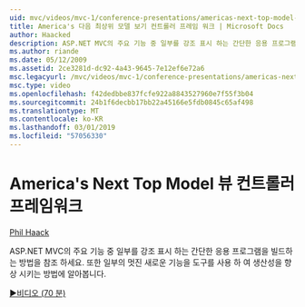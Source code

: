```yaml
---
uid: mvc/videos/mvc-1/conference-presentations/americas-next-top-model-view-controller-framework
title: America's 다음 최상위 모델 보기 컨트롤러 프레임 워크 | Microsoft Docs
author: Haacked
description: ASP.NET MVC의 주요 기능 중 일부를 강조 표시 하는 간단한 응용 프로그램을 빌드하는 방법을 참조 하세요. 또한 일부를 사용 하 여 생산성을 향상 시키는 방법에 알아봅니다 합니다...
ms.author: riande
ms.date: 05/12/2009
ms.assetid: 2ce3281d-dc92-4a43-9645-7e12ef6e72a6
msc.legacyurl: /mvc/videos/mvc-1/conference-presentations/americas-next-top-model-view-controller-framework
msc.type: video
ms.openlocfilehash: f42dedbbe837fcfe922a8843527960e7f55f3b04
ms.sourcegitcommit: 24b1f6decbb17bb22a45166e5fdb0845c65af498
ms.translationtype: MT
ms.contentlocale: ko-KR
ms.lasthandoff: 03/01/2019
ms.locfileid: "57056330"
---
```

<a name="americas-next-top-model-view-controller-framework"></a>America's Next Top Model 뷰 컨트롤러 프레임워크
====================
[Phil Haack](https://github.com/Haacked)

ASP.NET MVC의 주요 기능 중 일부를 강조 표시 하는 간단한 응용 프로그램을 빌드하는 방법을 참조 하세요. 또한 일부의 멋진 새로운 기능을 도구를 사용 하 여 생산성을 향상 시키는 방법에 알아봅니다.

[&#9654;비디오 (70 분)](https://channel9.msdn.com/Blogs/ASP-NET-Site-Videos/americas-next-top-model-view-controller-framework)
